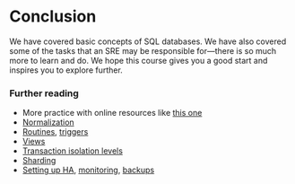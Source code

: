 # Conclusion
We have covered basic concepts of SQL databases. We have also covered some of the tasks that an SRE may be responsible for&mdash;there is so much more to learn and do. We hope this course gives you a good start and inspires you to explore further.


### Further reading

*   More practice with online resources like [this one](https://www.w3resource.com/sql-exercises/index.php)
*   [Normalization](https://beginnersbook.com/2015/05/normalization-in-dbms/)
*   [Routines](https://dev.mysql.com/doc/refman/8.0/en/stored-routines.html), [triggers](https://dev.mysql.com/doc/refman/8.0/en/trigger-syntax.html)
*   [Views](https://www.essentialsql.com/what-is-a-relational-database-view/)
*   [Transaction isolation levels](https://dev.mysql.com/doc/refman/8.0/en/innodb-transaction-isolation-levels.html)
*   [Sharding](https://www.digitalocean.com/community/tutorials/understanding-database-sharding)
*   [Setting up HA](https://severalnines.com/database-blog/introduction-database-high-availability-mysql-mariadb), [monitoring](https://blog.serverdensity.com/how-to-monitor-mysql/), [backups](https://dev.mysql.com/doc/refman/8.0/en/backup-methods.html)